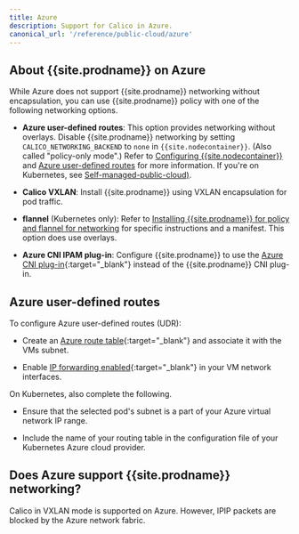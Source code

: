 ```yaml
---
title: Azure
description: Support for Calico in Azure.
canonical_url: '/reference/public-cloud/azure'
---
```


## About {{site.prodname}} on Azure

While Azure does not support {{site.prodname}} networking without encapsulation, you can use
{{site.prodname}} policy with one of the following networking options.

- **Azure user-defined routes**: This option provides networking without overlays.
  Disable {{site.prodname}} networking by setting `CALICO_NETWORKING_BACKEND` to `none`
  in `{{site.nodecontainer}}`. (Also called "policy-only mode".) Refer to
  [Configuring {{site.nodecontainer}}](../node/configuration) and [Azure user-defined routes](#azure-user-defined-routes) for more information. If you're on Kubernetes, see [Self-managed-public-cloud)]({{site.baseurl}}/getting-started/kubernetes/self-managed-public-cloud).

- **Calico VXLAN**: Install {{site.prodname}} using VXLAN encapsulation for pod traffic.

- **flannel** (Kubernetes only): Refer to [Installing {{site.prodname}} for policy and flannel for networking](../../getting-started/kubernetes/flannel)
  for specific instructions and a manifest. This option does use overlays.

- **Azure CNI IPAM plug-in**: Configure {{site.prodname}} to use the
  [Azure CNI plug-in](https://github.com/Azure/azure-container-networking/blob/master/docs/cni.md){:target="_blank"}
  instead of the {{site.prodname}} CNI plug-in.

## Azure user-defined routes

To configure Azure user-defined routes (UDR):

- Create an [Azure route table][AzureUDRCreate]{:target="_blank"} and
  associatе it with the VMs subnet.

- Enable [IP forwarding enabled][AzureIPForward]{:target="_blank"} in your
  VM network interfaces.

On Kubernetes, also complete the following.

- Ensure that the selected pod's subnet is a part of your Azure virtual
  network IP range.

- Include the name of your routing table in the configuration file of your
  Kubernetes Azure cloud provider.

## Does Azure support {{site.prodname}} networking?

Calico in VXLAN mode is supported on Azure. However, IPIP packets are blocked by the Azure network fabric.

[AzureIPForward]: https://docs.microsoft.com/en-us/azure/virtual-network/virtual-network-network-interface#enable-or-disable-ip-forwarding
[AzureUDR]: https://docs.microsoft.com/en-us/azure/virtual-network/virtual-networks-udr-overview#user-defined
[AzureUDRCreate]: https://docs.microsoft.com/en-us/azure/virtual-network/create-user-defined-route-portal
